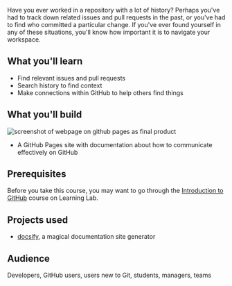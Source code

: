Have you ever worked in a repository with a lot of history? Perhaps you've had to track down related issues and pull requests in the past, or you've had to find who committed a particular change. If you've ever found yourself in any of these situations, you'll know how important it is to navigate your workspace.

## What you'll learn

- Find relevant issues and pull requests
- Search history to find context
- Make connections within GitHub to help others find things

## What you'll build

![screenshot of webpage on github pages as final product](https://user-images.githubusercontent.com/9906718/75549655-70770600-5a30-11ea-97f8-970ddd6fb16f.png)

- A GitHub Pages site with documentation about how to communicate effectively on GitHub

## Prerequisites

Before you take this course, you may want to go through the [Introduction to GitHub](https://lab.github.com/githubtraining/introduction-to-github) course on Learning Lab.

## Projects used

- [docsify](https://docsify.js.org/#/), a magical documentation site generator

## Audience

Developers, GitHub users, users new to Git, students, managers, teams